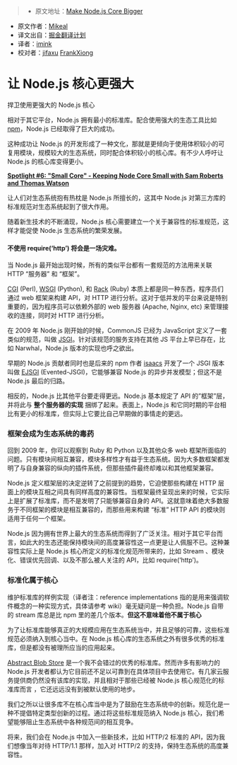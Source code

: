 > * 原文地址：[Make Node.js Core Bigger](https://medium.com/node-js-javascript/make-node-js-core-bigger-97ca7ef62b77#.7ofxzzhpt)
* 原文作者：[Mikeal](https://medium.com/@mikeal?source=post_header_lockup)
* 译文出自：[掘金翻译计划](https://github.com/xitu/gold-miner)
* 译者：[imink](http://github.com/imink)
* 校对者：[jifaxu](https://github.com/jifaxu) [FrankXiong](https://github.com/FrankXiong)

# 让 Node.js 核心更强大 #

捍卫使用更强大的 Node.js 核心

相对于其它平台，Node.js 拥有最小的标准库。配合使用强大的生态工具比如 [npm](https://npmjs.org/)，Node.js 已经取得了巨大的成功。

这种成功让 Node.js 的开发形成了一种文化，那就是更倾向于使用体积较小的可复用模块，规模较大的生态系统，同时配合体积较小的核心库。有不少人呼吁让 Node.js 的核心库变得更小。

[**Spotlight #6: "Small Core" - Keeping Node Core Small with Sam Roberts and Thomas Watson**](https://changelog.com/spotlight/6) 

让人们对生态系统抱有热枕是 Node.js 所擅长的，这其中 Node.js 对第三方库的标准规范对生态系统起到了很大作用。

随着新生技术的不断涌现，Node.js 核心需要建立一个关于兼容性的标准规范，这样才能促使 Node.js 生态系统的繁荣发展。

#### 不使用 require(‘http’) 将会是一场灾难。 ####

当 Node.js 最开始出现时候，所有的类似平台都有一套规范的方法用来关联 HTTP “服务器” 和 “框架”。

[CGI](https://www.w3.org/CGI/) (Perl), [WSGI](https://en.wikipedia.org/wiki/Web_Server_Gateway_Interface) (Python), 和 [Rack](https://en.wikipedia.org/wiki/Rack_%28web_server_interface%29) (Ruby) 本质上都是同一种东西，程序员们通过 web 框架来构建 API，对 HTTP 进行分析。这对于低并发的平台来说是特别重要的，因为程序员可以依赖外部的 web 服务器 (Apache, Nginx, etc) 来管理接收的连接，同时对 HTTP 进行分析。

在 2009 年 Node.js 刚开始的时候，CommonJS 已经为 JavaScript 定义了一套类似的规范，叫做 [JSGI](http://wiki.commonjs.org/wiki/JSGI)。针对该规范的服务支持在其他 JS 平台上早已存在，比如 Narwhal，Node.js 版本的实现也呼之欲出。

早期的 Node.js 贡献者同时也是后来的 npm 作者 [isaacs](https://github.com/isaacs) 开发了一个 JSGI 版本叫做 [EJSGI](https://github.com/isaacs/ejsgi) (Evented-JSGI)，它能够兼容 Node.js 的异步并发模型；但这不是 Node.js 最后的归路。

相反的，Node.js 比其他平台要走得更远。Node.js 基本规定了 API 的”框架”层，并将此与 **整个服务器的实现** 捆绑了起来。表面上，Node.js 和它同时期的平台相比有更小的标准库，但实际上它要比自己早期做的事情走的更远。

### 框架会成为生态系统的毒药 ###

回到 2009 年，你可以观察到 Ruby 和 Python 以及其他众多 web 框架所面临的问题。只有模块间相互兼容，模块多样性才有益于生态系统。因为大多数框架都发明了与自身兼容的纵向的插件系统，但那些插件最终却难以和其他框架兼容。

Node.js 定义框架层的决定逆转了之前提到的趋势，它迫使那些构建在 HTTP 层面上的模块互相之间具有同样高度的兼容性。当框架最终呈现出来的时候，它实际上是扩展了标准库，而不是发明了只能够兼容自身的 API。这就意味着绝大多数服务于不同框架的模块是相互兼容的，而那些用来构建 “标准” HTTP API 的模块则适用于任何一个框架。

Node.js 因为拥有世界上最大的生态系统而得到了广泛关注。相对于其它平台而言，如此大的生态还能保持模块间的高度兼容性这一点更是让人佩服不已。这种兼容性实际上是 Node.js 核心所定义的标准化规范所带来的，比如 Stream 、模块化、错误优先回调、以及不那么被人关注的 API，比如 require(‘http’)。

### 标准化属于核心 ###

维护标准库的样例实现（译者注：reference implementations 指的是用来强调软件概念的一种实现方式，具体请参考 wiki）毫无疑问是一种负担。Node.js 自带的 stream 库总是比 npm 里的差几个版本。**但这不意味着他不属于核心**

为了让标准库能够真正的大规模应用在生态系统当中，并且足够的可靠，这些标准规范必须纳入到核心当中。在 Node.js 核心库的生态系统之外有很多优秀的标准库，但是都没有被理所应当的应用起来。

[Abstract Blob Store](https://github.com/maxogden/abstract-blob-store) 是一个我不会错过的优秀的标准库。然而许多有影响力的 Node.js 开发者都认为它目前还不足以可靠到在具体项目中去使用它。有几家云服务提供商仍然没有该库的实现，并且相对于那些已经被 Node.js 核心规范化的标准库而言 ，它还远远没有到被默认使用的地步。

我们之所以让很多库不在核心库当中是为了鼓励在生态系统中的创新。规范化是一种不提倡特定类型创新的过程。通过将这些标准规范纳入 Node.js 核心，我们希望能够阻止生态系统中各种规范间的相互竞争。

将来，我们会在 Node.js 中加入一些新技术，比如 HTTP/2 标准的 API，因为我们想像当年对待 HTTP/1.1 那样，加入对 HTTP/2 的支持，保持生态系统的高度兼容性。
